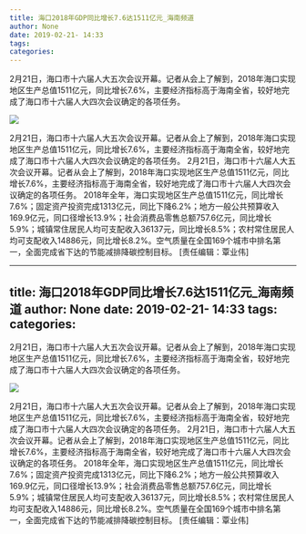 ```yaml
---
title: 海口2018年GDP同比增长7.6达1511亿元_海南频道
author: None
date: 2019-02-21- 14:33
tags: 
categories: 
---
```

2月21日，海口市十六届人大五次会议开幕。记者从会上了解到，2018年海口实现地区生产总值1511亿元，同比增长7.6%，主要经济指标高于海南全省，较好地完成了海口市十六届人大四次会议确定的各项任务。
<!-- more -->
                
<img align="center" border="0" src="http://p2.ifengimg.com/a/2016/0810/204c433878d5cf9size1_w16_h16.png" />
                
            
2月21日，海口市十六届人大五次会议开幕。记者从会上了解到，2018年海口实现地区生产总值1511亿元，同比增长7.6%，主要经济指标高于海南全省，较好地完成了海口市十六届人大四次会议确定的各项任务。
2月21日，海口市十六届人大五次会议开幕。记者从会上了解到，2018年海口实现地区生产总值1511亿元，同比增长7.6%，主要经济指标高于海南全省，较好地完成了海口市十六届人大四次会议确定的各项任务。
2018年全年，海口实现地区生产总值1511亿元，同比增长7.6%；固定资产投资完成1313亿元，同比下降6.2%；地方一般公共预算收入169.9亿元，同口径增长13.9%；社会消费品零售总额757.6亿元，同比增长5.9%；城镇常住居民人均可支配收入36137元，同比增长8.5%；农村常住居民人均可支配收入14886元，同比增长8.2%。空气质量在全国169个城市中排名第一，全面完成省下达的节能减排降碳控制目标。
[责任编辑：覃业伟]
            
---
title: 海口2018年GDP同比增长7.6达1511亿元_海南频道
author: None
date: 2019-02-21- 14:33
tags: 
categories: 
---
2月21日，海口市十六届人大五次会议开幕。记者从会上了解到，2018年海口实现地区生产总值1511亿元，同比增长7.6%，主要经济指标高于海南全省，较好地完成了海口市十六届人大四次会议确定的各项任务。
<!-- more -->
                
<img align="center" border="0" src="http://p2.ifengimg.com/a/2016/0810/204c433878d5cf9size1_w16_h16.png" />
                
            
2月21日，海口市十六届人大五次会议开幕。记者从会上了解到，2018年海口实现地区生产总值1511亿元，同比增长7.6%，主要经济指标高于海南全省，较好地完成了海口市十六届人大四次会议确定的各项任务。
2月21日，海口市十六届人大五次会议开幕。记者从会上了解到，2018年海口实现地区生产总值1511亿元，同比增长7.6%，主要经济指标高于海南全省，较好地完成了海口市十六届人大四次会议确定的各项任务。
2018年全年，海口实现地区生产总值1511亿元，同比增长7.6%；固定资产投资完成1313亿元，同比下降6.2%；地方一般公共预算收入169.9亿元，同口径增长13.9%；社会消费品零售总额757.6亿元，同比增长5.9%；城镇常住居民人均可支配收入36137元，同比增长8.5%；农村常住居民人均可支配收入14886元，同比增长8.2%。空气质量在全国169个城市中排名第一，全面完成省下达的节能减排降碳控制目标。
[责任编辑：覃业伟]
            
